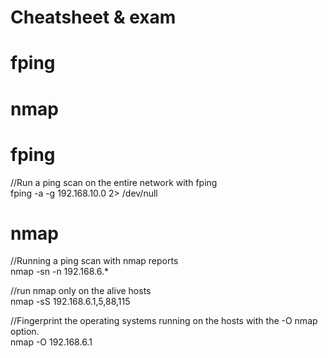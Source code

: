 # Cheatsheet & exam

# fping
# nmap 

# fping
  //Run a ping scan on the entire network with fping<br>
  fping -a -g 192.168.10.0 2> /dev/null

# nmap 
  //Running a ping scan with nmap reports<br>
  nmap -sn -n 192.168.6.* 

  //run nmap only on the alive hosts<br>
  nmap -sS 192.168.6.1,5,88,115 

  //Fingerprint the operating systems running on the hosts with the -O nmap option.<br>
  nmap -O 192.168.6.1 
